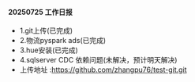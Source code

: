 #### 20250725 工作日报
* 1.git上传(已完成)
* 2.物流pyspark ads(已完成)
* 3.hue安装(已完成)
* 4.sqlserver CDC 依赖问题(未解决，预计明天解决)
* 上传地址 :https://github.com/zhangpu76/test-git.git